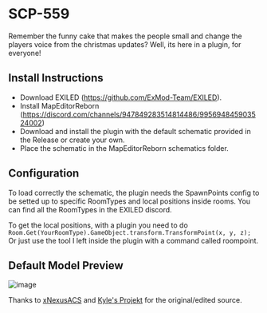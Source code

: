 # SCP-559

Remember the funny cake that makes the people small and change the players voice from the christmas updates? Well, its here in a plugin, for everyone!

## Install Instructions
- Download EXILED (https://github.com/ExMod-Team/EXILED).
- Install MapEditorReborn (https://discord.com/channels/947849283514814486/995694845903524002)
- Download and install the plugin with the default schematic provided in the Release or create your own.
- Place the schematic in the MapEditorReborn schematics folder.

## Configuration
To load correctly the schematic, the plugin needs the SpawnPoints config to be setted up to specific RoomTypes and local positions inside rooms.
You can find all the RoomTypes in the EXILED discord.

To get the local positions, with a plugin you need to do `Room.Get(YourRoomType).GameObject.transform.TransformPoint(x, y, z);`
Or just use the tool I left inside the plugin with a command called roompoint.

## Default Model Preview
![image](https://github.com/user-attachments/assets/fef04287-f8fc-4b56-94a6-3759fe68dd63)  

Thanks to [xNexusACS](https://github.com/xNexusACS/SCP-559) and [Kyle's Projekt](https://github.com/Kyle-s-Project/SCP-559) for the original/edited source.
